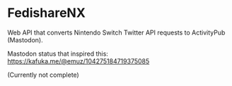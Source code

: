 # FedishareNX
Web API that converts Nintendo Switch Twitter API requests to ActivityPub (Mastodon).

Mastodon status that inspired this: https://kafuka.me/@emuz/104275184719375085

(Currently not complete)